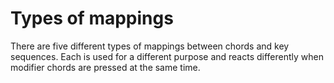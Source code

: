 # Types of mappings

There are five different types of mappings between chords and key sequences. Each is used for a different purpose and reacts differently when modifier chords are pressed at the same time.

<!--  TODO confusing because some names are implicit -->
<!-- Each mapping is given a unique name, like `key_a`, `mod_shift`, or `macro_save_as`. This name is used both when setting its key sequence (in `settings.yaml`) and setting its chord (in a `.kmap` file).  -->

<!-- TODO should plain_modifier be a 5th type? -->

